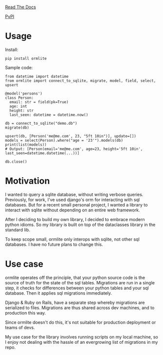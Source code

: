 [Read The Docs](https://ormlite.readthedocs.io/en/latest/)

[PyPI](https://pypi.org/project/ormlite)
<!---
[![Checked with pyright](https://microsoft.github.io/pyright/img/pyright_badge.svg)](https://microsoft.github.io/pyright/)
--->

# Usage

Install:
```
pip install ormlite
```

Sample code:
```python3
from datetime import datetime
from ormlite import connect_to_sqlite, migrate, model, field, select, upsert

@model('persons')
class Person:
  email: str = field(pk=True)
  age: int
  height: str
  last_seen: datetime = datetime.now()

db = connect_to_sqlite("demo.db")
migrate(db)

upsert(db, [Person('me@me.com', 23, "5ft 10in")], update=[])
models = select(Person).where("age = '23'").models(db)
print(list(models))
# Output: [Person(email='me@me.com', age=23, height='5ft 10in', last_seen=datetime.datetime(...))]

db.close()
```


# Motivation
I wanted to query a sqlite database, without writing verbose queries. Previously, for work, I've used django's orm for interacting with sql databases. But for a recent small personal project, I wanted a library to interact with sqlite without depending on an entire web framework.

After I deciding to build my own library, I decided to embrace modern python idioms. So my library is built on top of the dataclasses library in the standard lib. 

To keep scope small, ormlite only interops with sqlite, not other sql databases. I have no future plans to change this.

# Use case

ormlite operates off the principle, that your python source code is the source of truth for the state of the sql tables. Migrations are run in a single step, it checks for differences between your python tables and your sql database. Then it applies sql migrations immediately.

Django & Ruby on Rails, have a separate step whereby migrations are serialized to files. Migrations are thus shared across dev machines, and to production this way. 

Since ormlite doesn't do this, it's not suitable for production deployment or teams of devs.

My use case for the library involves running scripts on my local machine, so I enjoy not dealing with the hassle of an evergrowing list of migrations in my repo.
